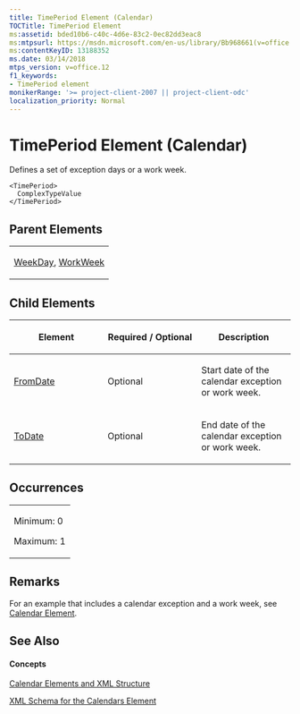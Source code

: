 ```yaml
---
title: TimePeriod Element (Calendar)
TOCTitle: TimePeriod Element
ms:assetid: bded10b6-c40c-4d6e-83c2-0ec82dd3eac8
ms:mtpsurl: https://msdn.microsoft.com/en-us/library/Bb968661(v=office.12)
ms:contentKeyID: 13188352
ms.date: 03/14/2018
mtps_version: v=office.12
f1_keywords:
- TimePeriod element
monikerRange: '>= project-client-2007 || project-client-odc'
localization_priority: Normal
---
```


# TimePeriod Element (Calendar)




Defines a set of exception days or a work week.

    <TimePeriod>
      ComplexTypeValue
    </TimePeriod>

## Parent Elements

<table>
<colgroup>
<col style="width: 100%" />
</colgroup>
<tbody>
<tr class="odd">
<td><p><a href="weekday-element.md">WeekDay</a>, <a href="workweek-element.md">WorkWeek</a></p></td>
</tr>
</tbody>
</table>

## Child Elements

<table>
<colgroup>
<col style="width: 33%" />
<col style="width: 33%" />
<col style="width: 33%" />
</colgroup>
<thead>
<tr class="header">
<th><p>Element</p></th>
<th><p>Required / Optional</p></th>
<th><p>Description</p></th>
</tr>
</thead>
<tbody>
<tr class="odd">
<td><p><a href="fromdate-element-calendar.md">FromDate</a></p></td>
<td><p>Optional</p></td>
<td><p>Start date of the calendar exception or work week.</p></td>
</tr>
<tr class="even">
<td><p><a href="todate-element-calendar.md">ToDate</a></p></td>
<td><p>Optional</p></td>
<td><p>End date of the calendar exception or work week.</p></td>
</tr>
</tbody>
</table>

## Occurrences

<table>
<colgroup>
<col style="width: 100%" />
</colgroup>
<tbody>
<tr class="odd">
<td><p>Minimum: 0</p>
<p>Maximum: 1</p></td>
</tr>
</tbody>
</table>

## Remarks

For an example that includes a calendar exception and a work week, see [Calendar Element](calendar-element.md).

## See Also

#### Concepts

[Calendar Elements and XML Structure](calendar-elements-and-xml-structure.md)

[XML Schema for the Calendars Element](xml-schema-for-the-calendars-element.md)

